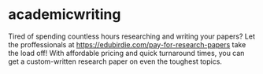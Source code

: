 # academicwriting
Tired of spending countless hours researching and writing your papers? Let the proffessionals at https://edubirdie.com/pay-for-research-papers take the load off! With affordable pricing and quick turnaround times, you can get a custom-written research paper on even the toughest topics. 
